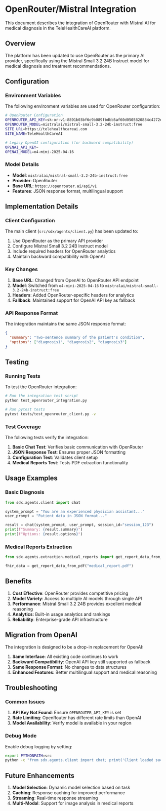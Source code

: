 # OpenRouter/Mistral Integration

This document describes the integration of OpenRouter with Mistral AI for medical diagnosis in the TeleHealthCareAI platform.

## Overview

The platform has been updated to use OpenRouter as the primary AI provider, specifically using the Mistral Small 3.2 24B Instruct model for medical diagnosis and treatment recommendations.

## Configuration

### Environment Variables

The following environment variables are used for OpenRouter configuration:

```bash
# OpenRouter Configuration
OPENROUTER_API_KEY=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
OPENROUTER_MODEL=mistralai/mistral-small-3.2-24b-instruct:free
SITE_URL=https://telehealthcareai.com
SITE_NAME=TeleHealthCareAI

# Legacy OpenAI configuration (for backward compatibility)
OPENAI_API_KEY=
OPENAI_MODEL=o4-mini-2025-04-16
```

### Model Details

- **Model**: `mistralai/mistral-small-3.2-24b-instruct:free`
- **Provider**: OpenRouter
- **Base URL**: `https://openrouter.ai/api/v1`
- **Features**: JSON response format, multilingual support

## Implementation Details

### Client Configuration

The main client (`src/sdx/agents/client.py`) has been updated to:

1. Use OpenRouter as the primary API provider
2. Configure Mistral Small 3.2 24B Instruct model
3. Include required headers for OpenRouter analytics
4. Maintain backward compatibility with OpenAI

### Key Changes

1. **Base URL**: Changed from OpenAI to OpenRouter API endpoint
2. **Model**: Switched from `o4-mini-2025-04-16` to `mistralai/mistral-small-3.2-24b-instruct:free`
3. **Headers**: Added OpenRouter-specific headers for analytics
4. **Fallback**: Maintained support for OpenAI API key as fallback

### API Response Format

The integration maintains the same JSON response format:

```json
{
  "summary": "Two-sentence summary of the patient's condition",
  "options": ["diagnosis1", "diagnosis2", "diagnosis3"]
}
```

## Testing

### Running Tests

To test the OpenRouter integration:

```bash
# Run the integration test script
python test_openrouter_integration.py

# Run pytest tests
pytest tests/test_openrouter_client.py -v
```

### Test Coverage

The following tests verify the integration:

1. **Basic Chat Test**: Verifies basic communication with OpenRouter
2. **JSON Response Test**: Ensures proper JSON formatting
3. **Configuration Test**: Validates client setup
4. **Medical Reports Test**: Tests PDF extraction functionality

## Usage Examples

### Basic Diagnosis

```python
from sdx.agents.client import chat

system_prompt = "You are an experienced physician assistant..."
user_prompt = "Patient data in JSON format..."

result = chat(system_prompt, user_prompt, session_id="session_123")
print(f"Summary: {result.summary}")
print(f"Options: {result.options}")
```

### Medical Reports Extraction

```python
from sdx.agents.extraction.medical_reports import get_report_data_from_pdf

fhir_data = get_report_data_from_pdf("medical_report.pdf")
```

## Benefits

1. **Cost Effective**: OpenRouter provides competitive pricing
2. **Model Variety**: Access to multiple AI models through single API
3. **Performance**: Mistral Small 3.2 24B provides excellent medical reasoning
4. **Analytics**: Built-in usage analytics and rankings
5. **Reliability**: Enterprise-grade API infrastructure

## Migration from OpenAI

The integration is designed to be a drop-in replacement for OpenAI:

1. **Same Interface**: All existing code continues to work
2. **Backward Compatibility**: OpenAI API key still supported as fallback
3. **Same Response Format**: No changes to data structures
4. **Enhanced Features**: Better multilingual support and medical reasoning

## Troubleshooting

### Common Issues

1. **API Key Not Found**: Ensure `OPENROUTER_API_KEY` is set
2. **Rate Limiting**: OpenRouter has different rate limits than OpenAI
3. **Model Availability**: Verify model is available in your region

### Debug Mode

Enable debug logging by setting:

```bash
export PYTHONPATH=src
python -c "from sdx.agents.client import chat; print('Client loaded successfully')"
```

## Future Enhancements

1. **Model Selection**: Dynamic model selection based on task
2. **Caching**: Response caching for improved performance
3. **Streaming**: Real-time response streaming
4. **Multi-Modal**: Support for image analysis in medical reports 